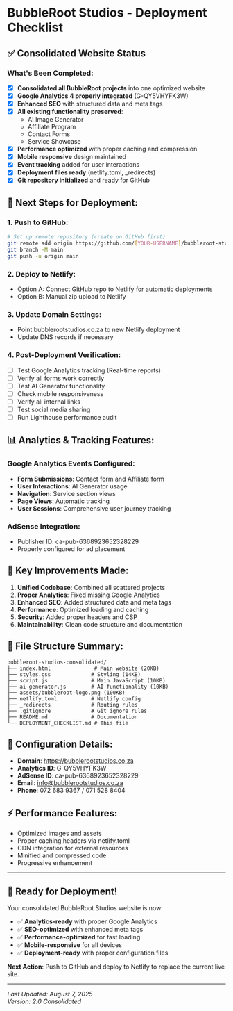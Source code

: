 # BubbleRoot Studios - Deployment Checklist

## ✅ Consolidated Website Status

### What's Been Completed:
- [x] **Consolidated all BubbleRoot projects** into one optimized website
- [x] **Google Analytics 4 properly integrated** (G-QY5VHYFK3W)
- [x] **Enhanced SEO** with structured data and meta tags
- [x] **All existing functionality preserved**:
  - AI Image Generator
  - Affiliate Program
  - Contact Forms
  - Service Showcase
- [x] **Performance optimized** with proper caching and compression
- [x] **Mobile responsive** design maintained
- [x] **Event tracking** added for user interactions
- [x] **Deployment files ready** (netlify.toml, _redirects)
- [x] **Git repository initialized** and ready for GitHub

## 🚀 Next Steps for Deployment:

### 1. Push to GitHub:
```bash
# Set up remote repository (create on GitHub first)
git remote add origin https://github.com/[YOUR-USERNAME]/bubbleroot-studios.git
git branch -M main
git push -u origin main
```

### 2. Deploy to Netlify:
- Option A: Connect GitHub repo to Netlify for automatic deployments
- Option B: Manual zip upload to Netlify

### 3. Update Domain Settings:
- Point bubblerootstudios.co.za to new Netlify deployment
- Update DNS records if necessary

### 4. Post-Deployment Verification:
- [ ] Test Google Analytics tracking (Real-time reports)
- [ ] Verify all forms work correctly
- [ ] Test AI Generator functionality
- [ ] Check mobile responsiveness
- [ ] Verify all internal links
- [ ] Test social media sharing
- [ ] Run Lighthouse performance audit

## 📊 Analytics & Tracking Features:

### Google Analytics Events Configured:
- **Form Submissions**: Contact form and Affiliate form
- **User Interactions**: AI Generator usage
- **Navigation**: Service section views
- **Page Views**: Automatic tracking
- **User Sessions**: Comprehensive user journey tracking

### AdSense Integration:
- Publisher ID: ca-pub-6368923652328229
- Properly configured for ad placement

## 🎯 Key Improvements Made:

1. **Unified Codebase**: Combined all scattered projects
2. **Proper Analytics**: Fixed missing Google Analytics
3. **Enhanced SEO**: Added structured data and meta tags
4. **Performance**: Optimized loading and caching
5. **Security**: Added proper headers and CSP
6. **Maintainability**: Clean code structure and documentation

## 📁 File Structure Summary:
```
bubbleroot-studios-consolidated/
├── index.html              # Main website (20KB)
├── styles.css             # Styling (14KB)
├── script.js              # Main JavaScript (10KB)
├── ai-generator.js        # AI functionality (10KB)
├── assets/bubbleroot-logo.png (100KB)
├── netlify.toml           # Netlify config
├── _redirects             # Routing rules
├── .gitignore             # Git ignore rules
├── README.md              # Documentation
└── DEPLOYMENT_CHECKLIST.md # This file
```

## 🔧 Configuration Details:
- **Domain**: https://bubblerootstudios.co.za
- **Analytics ID**: G-QY5VHYFK3W
- **AdSense ID**: ca-pub-6368923652328229
- **Email**: info@bubblerootstudios.co.za
- **Phone**: 072 683 9367 / 071 528 8404

## ⚡ Performance Features:
- Optimized images and assets
- Proper caching headers via netlify.toml
- CDN integration for external resources
- Minified and compressed code
- Progressive enhancement

---

## 🎉 Ready for Deployment!

Your consolidated BubbleRoot Studios website is now:
- ✅ **Analytics-ready** with proper Google Analytics
- ✅ **SEO-optimized** with enhanced meta tags
- ✅ **Performance-optimized** for fast loading
- ✅ **Mobile-responsive** for all devices
- ✅ **Deployment-ready** with proper configuration files

**Next Action**: Push to GitHub and deploy to Netlify to replace the current live site.

---

*Last Updated: August 7, 2025*  
*Version: 2.0 Consolidated*

